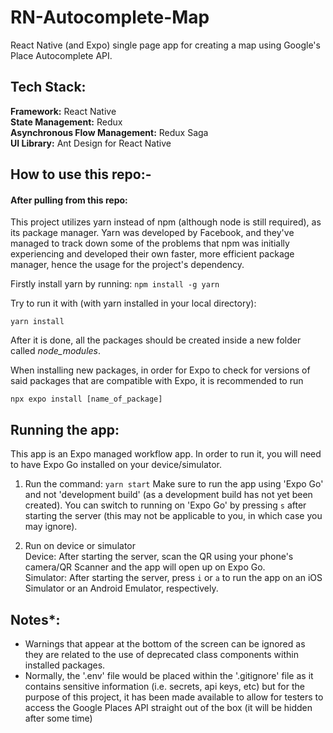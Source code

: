 # RN-Autocomplete-Map

React Native (and Expo) single page app for creating a map using Google's Place Autocomplete API.

## Tech Stack:

**Framework:** React Native  
**State Management:** Redux  
**Asynchronous Flow Management:** Redux Saga  
**UI Library:** Ant Design for React Native  

## How to use this repo:-

#### After pulling from this repo:

This project utilizes yarn instead of npm (although node is still required), as its package manager. Yarn was developed by Facebook, and they've managed to track down some of the problems that npm was initially experiencing and developed their own faster, more efficient package manager, hence the usage for the project's dependency.

Firstly install yarn by running: `npm install -g yarn`

Try to run it with (with yarn installed in your local directory):

`yarn install`

After it is done, all the packages should be created inside a new folder called _node_modules_.

When installing new packages, in order for Expo to check for versions of said packages that are compatible with Expo, it is recommended to run

`npx expo install [name_of_package]`

## Running the app:

This app is an Expo managed workflow app. In order to run it, you will need to have Expo Go installed on your device/simulator.

1. Run the command: `yarn start`
   Make sure to run the app using 'Expo Go' and not 'development build' (as a development build has not yet been created). You can switch to running on 'Expo Go' by pressing `s` after starting the server (this may not be applicable to you, in which case you may ignore).

3. Run on device or simulator  
   Device: After starting the server, scan the QR using your phone's camera/QR Scanner and the app will open up on Expo Go.  
   Simulator: After starting the server, press `i` or `a` to run the app on an iOS Simulator or an Android Emulator, respectively.

## Notes\*:

- Warnings that appear at the bottom of the screen can be ignored as they are related to the use of deprecated class components within installed packages.
- Normally, the '.env' file would be placed within the '.gitignore' file as it contains sensitive information (i.e. secrets, api keys, etc) but for the purpose of this project, it has been made available to allow for testers to access the Google Places API straight out of the box (it will be hidden after some time)
